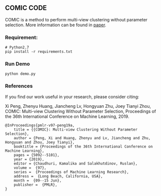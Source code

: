 ## COMIC CODE

COMIC is a method to perform multi-view clustering without parameter selection. More information can be found in [paper](http://proceedings.mlr.press/v97/peng19a.html).

### Requirement:

    # Python2.7
    pip install -r requirements.txt

### Run Demo

    python demo.py

### References

If you find our work useful in your research, please consider citing:

Xi Peng, Zhenyu Huang, Jiancheng Lv, Hongyuan Zhu, Joey Tianyi Zhou, COMIC: Multi-view Clustering Without Parameter Selection, Proceedings of the 36th International Conference on Machine Learning, 2019.

    @InProceedings{pmlr-v97-peng19a,
        title = {{COMIC}: Multi-view Clustering Without Parameter Selection},
        author = {Peng, Xi and Huang, Zhenyu and Lv, Jiancheng and Zhu, Hongyuan and Zhou, Joey Tianyi},
        booktitle = {Proceedings of the 36th International Conference on Machine Learning},
        pages = {5092--5101},
        year = {2019},
        editor = {Chaudhuri, Kamalika and Salakhutdinov, Ruslan},
        volume =  {97},
        series =  {Proceedings of Machine Learning Research},
        address =  {Long Beach, California, USA},
        month =  {09--15 Jun},
        publisher =  {PMLR},
    }
